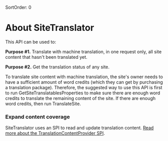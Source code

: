 SortOrder: 0
# About SiteTranslator 

This API can be used to:

**Purpose #1.** Translate with machine translation, in one request only, all site content that hasn't been translated yet.

**Purpose #2.** Get the translation status of any site.

To translate site content with machine translation, the site's owner needs to have a sufficient amount of word credits (which they can get by purchasing a translation package). Therefore, the suggested way to use this API is first to run GetSiteTranslatablesProperties to make sure there are enough word credits to translate the remaining content of the site. If there are enough word credits, then run TranslateSite.

### Expand content coverage

SiteTranslator uses an SPI to read and update translation content. [Read more about the TranslationContentProvider SPI](https://github.com/wix-private/linguist/blob/master/site-translator/spi-proto/docs/README.md).
